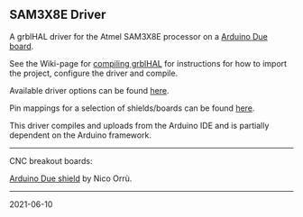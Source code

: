 ## SAM3X8E Driver

A grblHAL driver for the Atmel SAM3X8E processor on a [Arduino Due board](https://store.arduino.cc/arduino-due).

See the Wiki-page for [compiling grblHAL](https://github.com/grblHAL/core/wiki/Compiling-GrblHAL) for instructions for how to import the project, configure the driver and compile.

Available driver options can be found [here](grblHAL_Due/src/my_machine.h).

Pin mappings for a selection of shields/boards can be found [here](https://github.com/grblHAL/SAM3X8E/tree/master/Arduino%20Due%20shield%20pin%20mappings).

This driver compiles and uploads from the Arduino IDE and is partially dependent on the Arduino framework.

---

CNC breakout boards:

[Arduino Due shield](https://github.com/itadinanta/cnc_mill_prototype/tree/master/arduino_duo_shield) by Nico Orr&ugrave;.

---
2021-06-10
